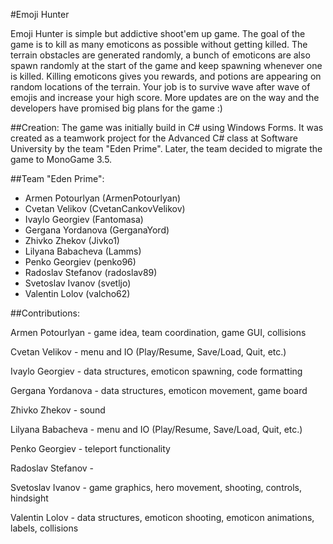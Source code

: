#Emoji Hunter

Emoji Hunter is simple but addictive shoot'em up game. The goal of the game is to kill as many emoticons as possible without getting killed. The terrain obstacles are generated randomly, a bunch of emoticons are also spawn randomly at the start of the game and keep spawning whenever one is killed. Killing emoticons gives you rewards, and potions are appearing on random locations of the terrain. Your job is to survive wave after wave of emojis and increase your high score. More updates are on the way and the developers have promised big plans for the game :)

##Creation:
The game was initially build in C# using Windows Forms. It was created as a teamwork project for the Advanced C# class at Software University by the team "Eden Prime".
Later, the team decided to migrate the game to MonoGame 3.5.

##Team "Eden Prime":

* Armen Potourlyan (ArmenPotourlyan)  
* Cvetan Velikov (CvetanCankovVelikov)  
* Ivaylo Georgiev (Fantomasa)  
* Gergana Yordanova (GerganaYord)  
* Zhivko Zhekov (Jivko1)  
* Lilyana Babacheva (Lamms)
* Penko Georgiev (penko96)
* Radoslav Stefanov (radoslav89)
* Svetoslav Ivanov (svetljo)
* Valentin Lolov (valcho62)

##Contributions:

 Armen Potourlyan - game idea, team coordination, game GUI, collisions
 
 Cvetan Velikov - menu and IO (Play/Resume, Save/Load, Quit, etc.) 
 
 Ivaylo Georgiev - data structures, emoticon spawning, code formatting
 
 Gergana Yordanova - data structures, emoticon movement, game board

 Zhivko Zhekov - sound 

 Lilyana Babacheva - menu and IO (Play/Resume, Save/Load, Quit, etc.) 

 Penko Georgiev - teleport functionality

 Radoslav Stefanov -

 Svetoslav Ivanov - game graphics, hero movement, shooting, controls, hindsight
 
 Valentin Lolov - data structures, emoticon shooting, emoticon animations, labels, collisions
